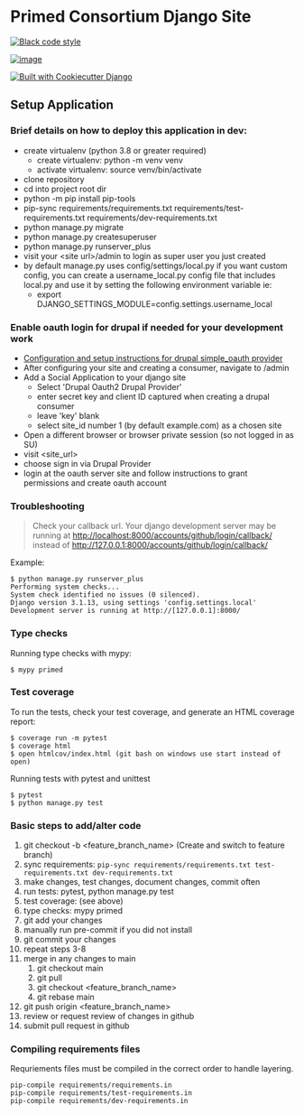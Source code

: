 
# Primed Consortium Django Site

[![Black code style](https://img.shields.io/badge/code%20style-black-000000.svg)](https://github.com/ambv/black)

[![image](https://img.shields.io/badge/License-MIT-blue.svg)](https://lbesson.mit-license.org/)

[![Built with Cookiecutter Django](https://img.shields.io/badge/built%20with-Cookiecutter%20Django-ff69b4.svg?logo=cookiecutter)](https://github.com/pydanny/cookiecutter-django/)

## Setup Application

### Brief details on how to deploy this application in dev:

-   create virtualenv (python 3.8 or greater required)
    -   create virtualenv: python -m venv venv
    -   activate virtualenv: source venv/bin/activate
-   clone repository
-   cd into project root dir
-   python -m pip install pip-tools
-   pip-sync requirements/requirements.txt requirements/test-requirements.txt requirements/dev-requirements.txt
-   python manage.py migrate
-   python manage.py createsuperuser
-   python manage.py runserver_plus
-   visit your \<site url\>/admin to login as super user you just
    created
-   by default manage.py uses config/settings/local.py if you want
    custom config, you can create a username_local.py config file that
    includes local.py and use it by setting the following environment
    variable ie:
    -   export DJANGO_SETTINGS_MODULE=config.settings.username_local

### Enable oauth login for drupal if needed for your development work

-   [Configuration and setup instructions for drupal simple_oauth
    provider](primed/drupal_oauth_provider/docs/provider.md)
-   After configuring your site and creating a consumer, navigate to
    /admin
-   Add a Social Application to your django site
    -   Select \'Drupal Oauth2 Drupal Provider\'
    -   enter secret key and client ID captured when creating a drupal
        consumer
    -   leave \'key\' blank
    -   select site_id number 1 (by default example.com) as a chosen
        site
-   Open a different browser or browser private session (so not logged
    in as SU)
-   visit \<site_url\>
-   choose sign in via Drupal Provider
-   login at the oauth server site and follow instructions to grant
    permissions and create oauth account

### Troubleshooting

> Check your callback url. Your django development server may be running
> at <http://localhost:8000/accounts/github/login/callback/> instead of
> <http://127.0.0.1:8000/accounts/github/login/callback/>

Example:

    $ python manage.py runserver_plus
    Performing system checks...
    System check identified no issues (0 silenced).
    Django version 3.1.13, using settings 'config.settings.local'
    Development server is running at http://[127.0.0.1]:8000/

### Type checks

Running type checks with mypy:

    $ mypy primed

### Test coverage

To run the tests, check your test coverage, and generate an HTML
coverage report:

    $ coverage run -m pytest
    $ coverage html
    $ open htmlcov/index.html (git bash on windows use start instead of open)

Running tests with pytest and unittest

    $ pytest
    $ python manage.py test

### Basic steps to add/alter code

1.  git checkout -b \<feature_branch_name\> (Create and switch to
    feature branch)
2.  sync requirements: `pip-sync requirements/requirements.txt test-requirements.txt dev-requirements.txt`
3.  make changes, test changes, document changes, commit often
4.  run tests: pytest, python manage.py test
5.  test coverage: (see above)
6.  type checks: mypy primed
7.  git add your changes
8.  manually run pre-commit if you did not install
9.  git commit your changes
10.  repeat steps 3-8
11. merge in any changes to main
    1. git checkout main
    2. git pull
    3. git checkout \<feature_branch_name\>
    4. git rebase main
12. git push origin \<feature_branch_name\>
13. review or request review of changes in github
14. submit pull request in github


### Compiling requirements files

Requriements files must be compiled in the correct order to handle layering.

```
pip-compile requirements/requirements.in
pip-compile requirements/test-requirements.in
pip-compile requirements/dev-requirements.in
```
